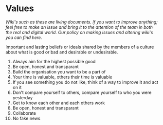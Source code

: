 # Values

_Wiki's such as these are living documents. If you want to improve anything; feel free to make an issue and bring it to the attention of the team in both the real and digital world. Our policy on making issues and altering wiki's you can find here._

Important and lasting beliefs or ideals shared by the members of a culture about what is good or bad and desirable or undesirable. 

1. Always aim for the highest possible good
2. Be open, honest and transparant 
3. Build the organisation you want to be a part of
4. Your time is valuable, others their time is valuable
5. If you see something you do not like, think of a way to improve it and act on it
6. Don't compare yourself to others, compare yourself to who you were yesterday
7. Get to know each other and each others work
8. Be open, honest and transparant
9. Collaborate
10. No fake news



